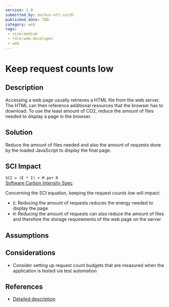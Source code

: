 ```yaml
---
version: 1.0
submitted_by: markus-ntt-seidl
published_date: TBD
category: web
tags: 
 - size:medium
 - role:web-developer
 - web
---
```


# Keep request counts low

## Description

Accessing a web page usually retrieves a HTML file from the web server. The HTML can then reference additional resources that the browser has to download. 
To use the least amount of CO2, reduce the amount of files needed to display a page in the browser.

## Solution

Reduce the amount of files needed and also the amount of requests done by the loaded JavaScript to display the final page. 

## SCI Impact

`SCI = (E * I) + M per R`  
[Software Carbon Intensity Spec](https://grnsft.org/sci)

Concerning the SCI equation, keeping the request counts low will impact:

- `E`: Reducing the amount of requests reduces the energy needed to display the page
- `M`: Reducing the amount of requests can also reduce the amount of files and therefore the storage requirements of the web page on the server


## Assumptions


## Considerations

- Consider setting up request count budgets that are measured when the application is tested via test automation


## References

- [Detailed description](https://web.dev/resource-summary/)
